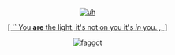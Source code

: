<p align="center">

  <p align="center">
       <a href="https://rentry.co/voidsgui">
         <img alt="uh" src="https://file.garden/ZykWd5jJbymhWT_n/IMG_0229-ezgif.com-crop.png"/></a> 
<p align="center">
<a href="https://rentry.co/voidsgui">[ `` You <b>are</b> the light, it's not on you it's <i>in</i> you. ,, ]</a>
  <p align="center">
<img alt="faggot" src="https://64.media.tumblr.com/5d6e5db1972d10fb7d4707c72ead9dd0/e5e999bb453b6265-1e/s100x200/a36e9490870cc4b6107214ab83a822d376f4ef83.gif"/>
